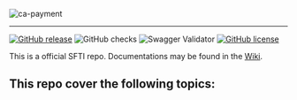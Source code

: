 
![ca-payment](https://user-images.githubusercontent.com/116151702/236237909-600006c8-79c7-4121-b469-29734316b531.png)


---
[![GitHub release](https://img.shields.io/github/release/swissfintechinnovations/ca-shared)](https://github.com/swissfintechinnovations/ca-shared/releases/)
![GitHub checks](https://img.shields.io/github/checks-status/swissfintechinnovations/ca-shared/main)
![Swagger Validator](https://img.shields.io/swagger/valid/3.0?specUrl=https%3A%2F%2Fraw.githubusercontent.com%2FOAI%2FOpenAPI-Specification%2Fmaster%2Fexamples%2Fv2.0%2Fjson%2Fpetstore-expanded.json)
[![GitHub license](https://img.shields.io/github/license/swissfintechinnovations/ca-shared)](https://github.com/swissfintechinnovations/ca-shared/blob/main/LICENSE)

This is a official SFTI repo. Documentations may be found in the [Wiki](https://github.com/swissfintechinnovations/ca-shared/wiki).

This repo cover the following topics:
- 